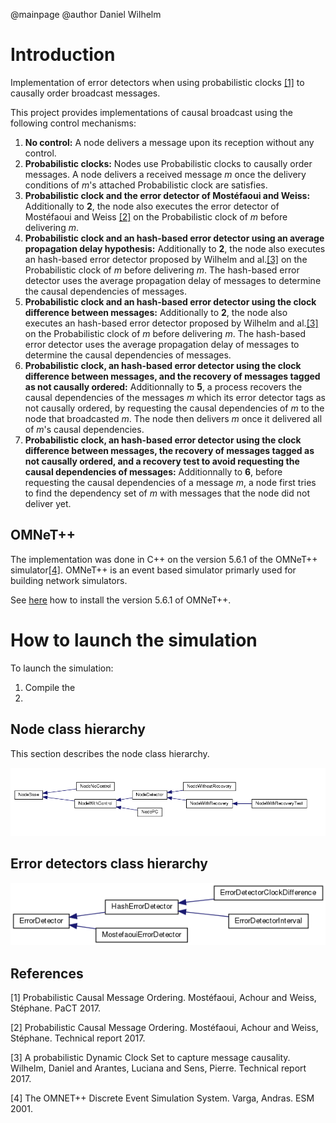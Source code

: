 @mainpage
@author Daniel Wilhelm

# Introduction

Implementation of error detectors when using probabilistic clocks [[1]](https://link.springer.com/chapter/10.1007/978-3-319-62932-2_31) to causally order broadcast messages. 

This project provides implementations of causal broadcast using the following control mechanisms:

1. **No control:** A node delivers a message upon its reception without any control. 
2. **Probabilistic clocks:** Nodes use Probabilistic clocks to causally order messages. A node delivers a received message *m* once the delivery conditions of *m*'s attached Probabilistic clock are satisfies. 
3. **Probabilistic clock and the error detector of Mostéfaoui and Weiss:** Additionally to **2**, the node also executes the error detector of Mostéfaoui and Weiss  [[2]](https://hal.science/hal-02056349/document) on the Probabilistic clock of *m* before delivering *m*. 
4. **Probabilistic clock and an hash-based error detector using an average propagation delay hypothesis:** Additionally to **2**, the node also executes an hash-based error detector proposed by Wilhelm and al.[[3]](https://hal.science/hal-03984499) on the Probabilistic clock of *m* before delivering *m*. The hash-based error detector uses the average propagation delay of messages to determine the causal dependencies of messages. 
5. **Probabilistic clock and an hash-based error detector using the clock difference between messages:** Additionally to **2**, the node also executes an hash-based error detector proposed by Wilhelm and al.[[3]](https://hal.science/hal-03984499) on the Probabilistic clock of *m* before delivering *m*. The hash-based error detector uses the average propagation delay of messages to determine the causal dependencies of messages. 
6. **Probabilistic clock, an hash-based error detector using the clock difference between messages, and the recovery of messages tagged as not causally ordered:** Additionnally to **5**, a process recovers the causal dependencies of the messages *m* which its error detector tags as not causally ordered, by requesting the causal dependencies of *m* to the node that broadcasted *m*. The node then delivers *m* once it delivered all of *m*'s causal dependencies. 
7. **Probabilistic clock, an hash-based error detector using the clock difference between messages, the recovery of messages tagged as not causally ordered, and a recovery test to avoid requesting the causal dependencies of messages:** Additionnally to **6**, before requesting the causal dependencies of a message *m*, a node first tries to find the dependency set of *m* with messages that the node did not deliver yet. 

## OMNeT++

The implementation was done in C++ on the version 5.6.1 of the OMNeT++ simulator[[4]](https://omnetpp.org/). 
OMNeT++ is an event based simulator primarly used for building network simulators. 

See [here](https://doc.omnetpp.org/omnetpp5/InstallGuide.pdf) how to install the version 5.6.1 of OMNeT++.

# How to launch the simulation 

To launch the simulation:
1. Compile the 
2. 


## Node class hierarchy 

This section describes the node class hierarchy. 

![Error Detector inheritance graph.](documentation/mainpage/NodeInheritance.png?raw=true)


## Error detectors class hierarchy

![Error Detector inheritance graph.](documentation/mainpage/errorDetectorInheritance.png?raw=true)


## References

<a id="PC">[1]</a> Probabilistic Causal Message Ordering. Mostéfaoui, Achour and Weiss, Stéphane. PaCT 2017.

<a id="PC">[2]</a> Probabilistic Causal Message Ordering. Mostéfaoui, Achour and Weiss, Stéphane. Technical report 2017.

<a id="PC">[3]</a> A probabilistic Dynamic Clock Set to capture message causality. Wilhelm, Daniel and Arantes, Luciana and Sens, Pierre. Technical report 2017.

<a id="PC">[4]</a> The OMNET++ Discrete Event Simulation System. Varga, Andras. ESM 2001.
